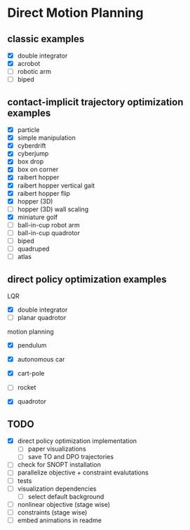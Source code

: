 # Direct Motion Planning

## classic examples
- [X] double integrator
- [X] acrobot
- [ ] robotic arm
- [ ] biped

## contact-implicit trajectory optimization examples
- [X] particle
- [X] simple manipulation
- [X] cyberdrift
- [X] cyberjump
- [X] box drop
- [X] box on corner
- [X] raibert hopper
- [X] raibert hopper vertical gait
- [X] raibert hopper flip
- [X] hopper (3D)
- [ ] hopper (3D) wall scaling
- [X] miniature golf
- [ ] ball-in-cup robot arm
- [ ] ball-in-cup quadrotor
- [ ] biped
- [ ] quadruped
- [ ] atlas

## direct policy optimization examples
LQR
- [X] double integrator
- [ ] planar quadrotor

motion planning
- [X] pendulum
- [X] autonomous car
- [X] cart-pole
- [ ] rocket
- [X] quadrotor


## TODO
- [X] direct policy optimization implementation
	- [ ] paper visualizations
	- [ ] save TO and DPO trajectories
- [ ] check for SNOPT installation
- [ ] parallelize objective + constraint evalutations
- [ ] tests
- [ ] visualization dependencies
	- [ ] select default background
- [ ] nonlinear objective (stage wise)
- [ ] constraints (stage wise)
- [ ] embed animations in readme
